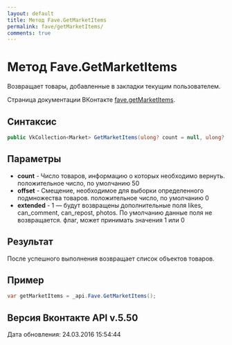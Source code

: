 ```yaml
---
layout: default
title: Метод Fave.GetMarketItems
permalink: fave/getMarketItems/
comments: true
---
```

# Метод Fave.GetMarketItems
Возвращает товары, добавленные в закладки текущим пользователем.

Страница документации ВКонтакте [fave.getMarketItems](https://vk.com/dev/fave.getMarketItems).

## Синтаксис
``` csharp
public VkCollection<Market> GetMarketItems(ulong? count = null, ulong? offset = null, bool? extended = null)
```

## Параметры
+ **count** - Число товаров, информацию о которых необходимо вернуть. положительное число, по умолчанию 50
+ **offset** - Смещение, необходимое для выборки определенного подмножества товаров. положительное число, по умолчанию 0
+ **extended** - 1 — будут возвращены дополнительные поля likes, can_comment, can_repost, photos. По умолчанию данные поля не возвращается. флаг, может принимать значения 1 или 0

## Результат
После успешного выполнения возвращает список объектов товаров.

## Пример
``` csharp
var getMarketItems = _api.Fave.GetMarketItems();
```

## Версия Вконтакте API v.5.50
Дата обновления: 24.03.2016 15:54:44
